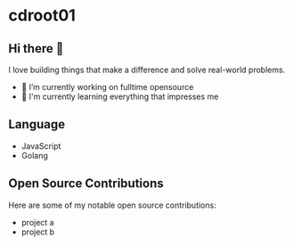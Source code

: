 # cdroot01

## Hi there 👋

I love building things that make a difference and solve real-world problems.

- 🔭 I’m currently working on fulltime opensource
- 🌱 I'm currently learning everything that impresses me

## Language

- JavaScript
- Golang


## Open Source Contributions

Here are some of my notable open source contributions:
- project a
- project b
<!--
- [Project name](https://github.com/<username>/<project name>): [brief description of contribution]
- [Project name](https://github.com/<username>/<project name>): [brief description of contribution]
-->

<!--
## Get in Touch

- Personal website: [pularbacc.github.io](https://pularbacc.github.io)
- Twitter: [@pularbacc](https://twitter.com/pularbacc)
- Email: pularbacc@proton.me
-->
